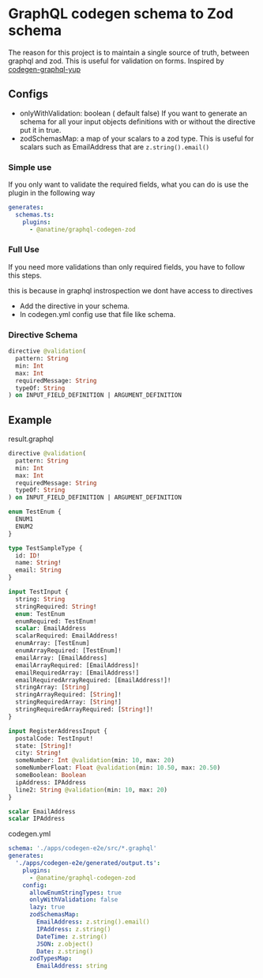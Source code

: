 # GraphQL codegen schema to Zod schema

The reason for this project is to maintain a single source of truth, between graphql and zod. This is useful for validation on forms. Inspired by [codegen-graphql-yup](https://github.com/tinezmatias/codegen-graphql-yup)

## Configs

- onlyWithValidation: boolean ( default false) If you want to generate an schema for all your input objects definitions with or without the directive put it in true.
- zodSchemasMap: a map of your scalars to a zod type. This is useful for scalars such as EmailAddress that are `z.string().email()`

### Simple use

If you only want to validate the required fields, what you can do is use the plugin in the following way

```yaml
generates:
  schemas.ts:
    plugins:
      - @anatine/graphql-codegen-zod
```

### Full Use

If you need more validations than only required fields, you have to follow this steps.

this is because in graphql instrospection we dont have access to directives

- Add the directive in your schema.
- In codegen.yml config use that file like schema.

### Directive Schema

```graphql
directive @validation(
  pattern: String
  min: Int
  max: Int
  requiredMessage: String
  typeOf: String
) on INPUT_FIELD_DEFINITION | ARGUMENT_DEFINITION
```

## Example

result.graphql

```graphql
directive @validation(
  pattern: String
  min: Int
  max: Int
  requiredMessage: String
  typeOf: String
) on INPUT_FIELD_DEFINITION | ARGUMENT_DEFINITION

enum TestEnum {
  ENUM1
  ENUM2
}

type TestSampleType {
  id: ID!
  name: String!
  email: String
}

input TestInput {
  string: String
  stringRequired: String!
  enum: TestEnum
  enumRequired: TestEnum!
  scalar: EmailAddress
  scalarRequired: EmailAddress!
  enumArray: [TestEnum]
  enumArrayRequired: [TestEnum]!
  emailArray: [EmailAddress]
  emailArrayRequired: [EmailAddress]!
  emailRequiredArray: [EmailAddress!]
  emailRequiredArrayRequired: [EmailAddress!]!
  stringArray: [String]
  stringArrayRequired: [String]!
  stringRequiredArray: [String!]
  stringRequiredArrayRequired: [String!]!
}

input RegisterAddressInput {
  postalCode: TestInput!
  state: [String]!
  city: String!
  someNumber: Int @validation(min: 10, max: 20)
  someNumberFloat: Float @validation(min: 10.50, max: 20.50)
  someBoolean: Boolean
  ipAddress: IPAddress
  line2: String @validation(min: 10, max: 20)
}

scalar EmailAddress
scalar IPAddress
```

codegen.yml

```yaml
schema: './apps/codegen-e2e/src/*.graphql'
generates:
  './apps/codegen-e2e/generated/output.ts':
    plugins:
      - @anatine/graphql-codegen-zod
    config:
      allowEnumStringTypes: true
      onlyWithValidation: false
      lazy: true
      zodSchemasMap:
        EmailAddress: z.string().email()
        IPAddress: z.string()
        DateTime: z.string()
        JSON: z.object()
        Date: z.string()
      zodTypesMap:
        EmailAddress: string
```
